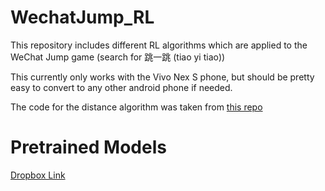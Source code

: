 # WechatJump_RL
This repository includes different RL algorithms which are applied to the WeChat Jump game (search for 跳一跳 (tiao yi tiao))

This currently only works with the Vivo Nex S phone, but should be pretty easy to convert to any other android phone if needed. 

The code for the distance algorithm was taken from [this repo](https://github.com/Prinsphield/Wechat_AutoJump)

# Pretrained Models
[Dropbox Link](https://www.dropbox.com/sh/ctb28j93vpaotca/AACYVxTW-1Gz3c4PoLESj0lUa?dl=0)
